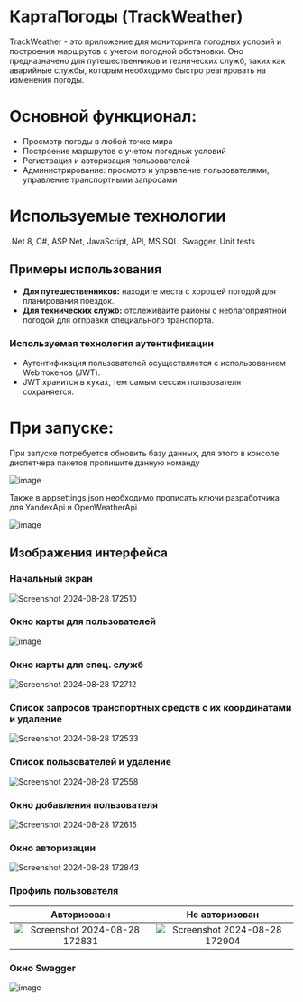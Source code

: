 # КартаПогоды (TrackWeather)

TrackWeather - это приложение для мониторинга погодных условий и построения маршрутов с учетом погодной обстановки. Оно предназначено для путешественников и технических служб, таких как аварийные службы, которым необходимо быстро реагировать на изменения погоды.

# Основной функционал:
* Просмотр погоды в любой точке мира
* Построение маршрутов с учетом погодных условий
* Регистрация и авторизация пользователей
* Администрирование: просмотр и управление пользователями, управление транспортными запросами

# Используемые технологии
.Net 8, C#, ASP Net, JavaScript, API, MS SQL, Swagger, Unit tests

## Примеры использования
- **Для путешественников:** находите места с хорошей погодой для планирования поездок.
- **Для технических служб:** отслеживайте районы с неблагоприятной погодой для отправки специального транспорта.

### Используемая технология аутентификации
- Аутентификация пользователей осуществляется с использованием Web токенов (JWT).
- JWT хранится в куках, тем самым сессия пользователя сохраняется.

# При запуске:
При запуске потребуется обновить базу данных, для этого в консоле диспетчера пакетов пропишите данную команду

![image](https://github.com/qwiklly/BlazorAdminPanel1/assets/157243767/7a57b1e9-3b7b-4610-9ad1-2f550c4e15f2)

Также в appsettings.json необходимо прописать ключи разработчика для YandexApi и OpenWeatherApi 

![image](https://github.com/user-attachments/assets/b4e9c736-ce4b-4ab8-9194-008861fa3ca7)
 
## Изображения интерфейса 
### **Начальный экран**

![Screenshot 2024-08-28 172510](https://github.com/user-attachments/assets/7411d46f-b3bb-4981-a2b5-63b6a46d19d4)

### **Окно карты для пользователей**

![image](https://github.com/user-attachments/assets/692ab567-62b9-490e-8fba-f745b03d7701)

### **Окно карты для спец. служб**

![Screenshot 2024-08-28 172712](https://github.com/user-attachments/assets/830c0e8a-1183-49cc-b5fe-456e1efc0f66)

### **Список запросов транспортных средств с их координатами и удаление**

![Screenshot 2024-08-28 172533](https://github.com/user-attachments/assets/409cdf66-7929-4aff-b57f-a35668d395f2)

### **Список пользователей и удаление**

![Screenshot 2024-08-28 172558](https://github.com/user-attachments/assets/8bc304d7-2f05-46a3-a169-d3ea884f6e2d)

### **Окно добавления пользователя**

![Screenshot 2024-08-28 172615](https://github.com/user-attachments/assets/871c82f8-3598-4a31-8ddc-d0612060bf62)

### **Окно авторизации**

![Screenshot 2024-08-28 172843](https://github.com/user-attachments/assets/fb022fbb-cfdb-443c-9e36-14855314cb69)

### Профиль пользователя
**Авторизован**            |  **Не авторизован**
:-------------------------:|:-------------------------:
![Screenshot 2024-08-28 172831](https://github.com/user-attachments/assets/bf7bf5fd-83c5-474b-92e2-698d6c2748dd) |  ![Screenshot 2024-08-28 172904](https://github.com/user-attachments/assets/d7b757be-d8fc-4f4b-930a-fe0d665feb32)

### **Окно Swagger**

![image](https://github.com/user-attachments/assets/94ac7b50-6f50-455d-a86c-7b5e45d5c5db)

